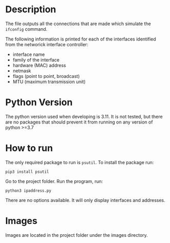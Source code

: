 # Description

The file outputs all the connections that are made which
simulate the `ifconfig` command.

The following information is printed for each of the interfaces
identified from the networick interface controller:
 - interface name
 - family of the interface
 - hardware (MAC) address
 - netmask
 - flags (point to point, broadcast)
 - MTU (maximum transmission unit)

# Python Version

The python version used when developing is 3.11. It is not tested, but there are no packages that should prevent it from running on any version of python >=3.7

# How to run

The only required package to run is `psutil`. To install the package run:
```
pip3 install psutil
```

Go to the project folder. Run the program, run:
```
python3 ipaddress.py
```

There are no options available. It will only display interfaces and addresses.

# Images

Images are located in the project folder under the images directory.
